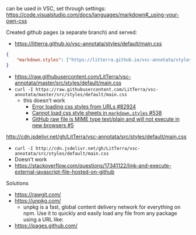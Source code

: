 can be used in VSC, set through settings: https://code.visualstudio.com/docs/languages/markdown#_using-your-own-css

Created github pages (a separate branch) and served:
+ https://litterra.github.io/vsc-annotata/styles/default/main.css

```json
{
	"markdown.styles": ["https://litterra.github.io/vsc-annotata/styles/default/main.css"],
}
```

+ https://raw.githubusercontent.com/LitTerra/vsc-annotata/master/src/styles/default/main.css
+ `curl -I https://raw.githubusercontent.com/LitTerra/vsc-annotata/master/src/styles/default/main.css`
  + this doesn't work
	+ [Error loading css styles from URLs #82924](https://github.com/microsoft/vscode/issues/82924)
	+ [Cannot load css style sheets in `markdown.styles` #538](https://github.com/yzhang-gh/vscode-markdown/issues/538)
	+ [GitHub raw file is MIME type text/plain and will not execute in new browsers #5](https://github.com/zaius/youtube_playlist/issues/5)


http://cdn.jsdelivr.net/gh/LitTerra/vsc-annotata/src/styles/default/main.css
+ `curl -I http://cdn.jsdelivr.net/gh/LitTerra/vsc-annotata/src/styles/default/main.css`
+ Doesn't work
+ https://stackoverflow.com/questions/17341122/link-and-execute-external-javascript-file-hosted-on-github

Solutions
+ https://rawgit.com/
+ https://unpkg.com/
  + unpkg is a fast, global content delivery network for everything on npm. Use it to quickly and easily load any file from any package using a URL like:
+ https://pages.github.com/